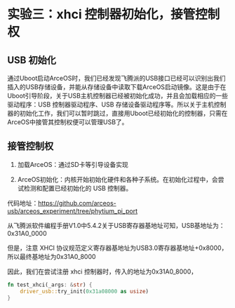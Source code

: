 # 实验三：xhci 控制器初始化，接管控制权

## USB 初始化

通过Uboot启动ArceOS时，我们已经发现飞腾派的USB接口已经可以识别出我们插入的USB存储设备，并能从存储设备中读取下载ArceOS启动镜像。这是由于在Uboot引导阶段，关于USB主机控制器已经被初始化成功，并且会加载相应的一些驱动程序：USB 控制器驱动程序、USB 存储设备驱动程序等。所以关于主机控制器的初始化工作，我们可以暂时跳过，直接用Uboot已经初始化的控制器，只需在ArceOS中接管其控制权便可以管理USB了。

## 接管控制权

1. 加载ArceOS：通过SD卡等引导设备实现

2. ArceOS初始化：内核开始初始化硬件和各种子系统。在初始化过程中，会尝试检测和配置已经初始化的 USB 控制器。

代码地址：<https://github.com/arceos-usb/arceos_experiment/tree/phytium_pi_port>

从飞腾派软件编程手册V1.0中5.4.2关于USB寄存器基地址可知，USB基地址为：0x31A0_0000

但是，注意 XHCI 协议规范定义寄存器基地址为USB3.0寄存器基地址+0x8000，所以最终基地址为0x31A0_8000

因此，我们在尝试注册 xhci 控制器时，传入的地址为0x31A0_8000，

```rust
fn test_xhci(_args: &str) {
    driver_usb::try_init(0x31a08000 as usize)
}
```




